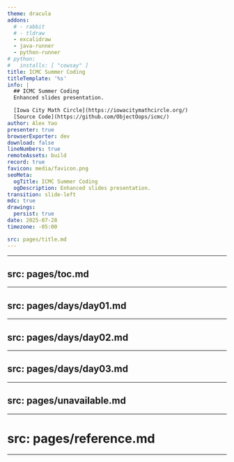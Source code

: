 ```yaml
---
theme: dracula
addons:
  # - rabbit
  # - tldraw
  - excalidraw
  - java-runner
  - python-runner
# python:
#   installs: [ "cowsay" ]
title: ICMC Summer Coding
titleTemplate: '%s'
info: |
  ## ICMC Summer Coding
  Enhanced slides presentation.

  [Iowa City Math Circle](https://iowacitymathcircle.org/)  
  [Source Code](https://github.com/ObjectOops/icmc/)
author: Alex Yao
presenter: true
browserExporter: dev
download: false
lineNumbers: true
remoteAssets: build
record: true
favicon: media/favicon.png
seoMeta:
  ogTitle: ICMC Summer Coding
  ogDescription: Enhanced slides presentation.
transition: slide-left
mdc: true
drawings:
  persist: true
date: 2025-07-28
timezone: -05:00

src: pages/title.md
---
```


---
src: pages/toc.md
---

---
src: pages/days/day01.md
---

---
src: pages/days/day02.md
---

---
src: pages/days/day03.md
---

---
src: pages/unavailable.md
---

---
# src: pages/reference.md
---
